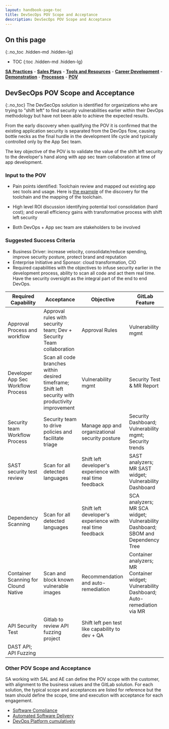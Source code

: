 ```yaml
---
layout: handbook-page-toc
title: DevSecOps POV Scope and Acceptance
description: DevSecOps POV Scope and Acceptance
---
```

## On this page
{:.no_toc .hidden-md .hidden-lg}

- TOC
{:toc .hidden-md .hidden-lg}

[**SA Practices**](/handbook/customer-success/solutions-architects/sa-practices/) - [**Sales Plays**](/handbook/customer-success/solutions-architects/sales-plays/) - [**Tools and Resources**](/handbook/customer-success/solutions-architects/tools-and-resources/) - [**Career Development**](/handbook/customer-success/solutions-architects/career-development/) - [**Demonstration**](/handbook/customer-success/solutions-architects/demonstrations/) - [**Processes**](/handbook/customer-success/solutions-architects/processes/)  - [**POV**](/handbook/customer-success/solutions-architects/tools-and-resources/pov/)

## DevSecOps POV Scope and Acceptance
{:.no_toc}
The DevSecOps solution is identified for organizations  who are trying to "shift left" to find security vulnerabilities earlier within their DevOps methodology but have not been able to achieve the expected results.

From the early discovery when qualifying the POV it is confirmed that the existing application security is separated from the DevOps flow, causing bottle necks as the final hurdle in the development life cycle and typically controlled only by the App Sec team. 

The key objective of the POV is to validate the value of the shift left security to the developer's hand along with app sec team collaboration at time of app development. 

### Input to the POV

- Pain points identified: Toolchain review and mapped out existing app sec tools and usage. Here is [the example](https://docs.google.com/presentation/d/1GEew0786_z2_Hj_acExoynkVO-XwpmArhyBTQEk-P0Q/edit#slide=id.g101ace56d4f_0_5212) of the discovery for the toolchain and the mapping of the toolchain.

- High level ROI discussion identifying potential tool consolidation (hard cost); and overall efficiency gains with transformative process with shift left security
- Both DevOps + App sec team are stakeholders to be involved

### Suggested Success Criteria
- Business Driver: increase velocity, consolidate/reduce spending, improve security posture, protect brand and reputation 
- Enterprise Initiative and Sponsor: cloud transformation, CIO
- Required capabilities with the objectives to infuse security earlier in the development process, ability to scan all code and act them real time. Have the security oversight as the integral part of the end to end DevOps.

| Required Capability | Acceptance | Objective | GitLab Feature |
| ---      | ---      | ---      |---      |
| Approval Process and workflow | Approval rules with security team; Dev + Security Team collaboration | Approval Rules |Vulnerability mgmt |
| Developer App Sec Workflow Process | Scan all code branches within desired timeframe; Shift left security with productivity improvement | Vulnerability mgmt | Security Test & MR Report | 
| Security team Workflow Process | Security team to drive policies and facilitate triage | Manage app and organizational security posture | Security Dashboard; Vulnerability mgmt; Security trends | 
| SAST security test review | Scan for all detected languages | Shift left developer's experience with real time feedback | SAST analyzers; MR SAST widget; Vulnerability Dashboard | 
| Dependency Scanning | Scan for all detected languages | Shift left developer's experience with real time feedback | SCA analyzers; MR SCA widget; Vulnerability Dashboard; SBOM and Dependency Tree | 
| Container Scanning for Clound Native | Scan and block known vulnerable images | Recommendation and auto-remediation | Container analyzers; MR Container widget; Vulnerability Dashboard; Auto-remediation via MR |  
| API Security Test | Gitlab to review API fuzzing project | Shift left pen test like capability to dev + QA
| DAST API; API Fuzzing | 


### Other POV Scope and Acceptance

SA working with SAL and AE can define the POV scope with the customer, with alignment to the business values and the GitLab solution. For each solution, the typical scope and acceptances are listed for reference but the team should define the scope, time and execution with acceptance for each engagement.

- [Software Compliance](/handbook/customer-success/solutions-architects/tools-and-resources/pov/compliance/)
- [Automated Software Delivery](/handbook/customer-success/solutions-architects/tools-and-resources/pov/automation/)
- [DevOps Platform cumulatively](/handbook/customer-success/solutions-architects/tools-and-resources/pov/platform/)
















